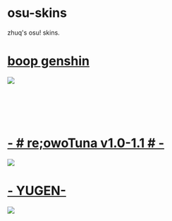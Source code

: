 # osu-skins
zhuq's osu! skins.

# [boop genshin](https://download2389.mediafire.com/us0r5hek3lcg/i5hy9wuwgtqwhs9/boop+genshin.osk)
![](https://i.imgur.com/aqEoRII.jpg)

# []()
![]()

# []()
![]()

# [- # re;owoTuna v1.0-1.1 # -](https://drive.google.com/u/0/uc?id=1SVtUUvo4o2DUwQ1Pf2Xb0v4eDblvvovq&export=download)
![](https://skins.osuck.net/uploads/posts/2020-08/1596468449_screenshot9247.jpg)

# [- YUGEN- ](https://drive.google.com/u/0/uc?id=1UoyIbbcbl_F5S9Ku2qzCXWYIfN-RdYiN&export=download)
![](https://i.ytimg.com/vi/STjo4UJM14E/maxresdefault.jpg)
